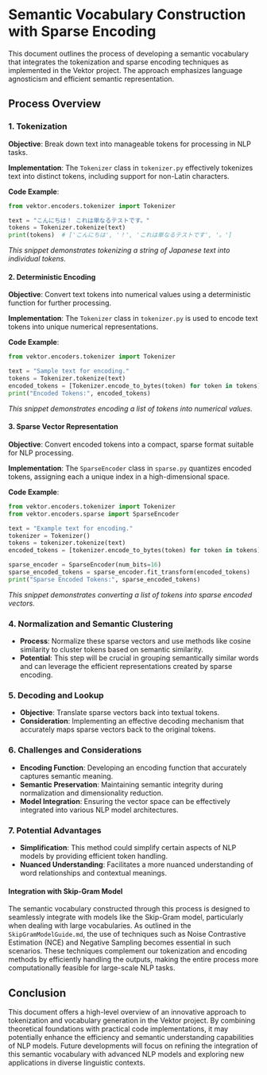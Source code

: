# Semantic Vocabulary Construction with Sparse Encoding

This document outlines the process of developing a semantic vocabulary that
integrates the tokenization and sparse encoding techniques as implemented in the
Vektor project. The approach emphasizes language agnosticism and efficient
semantic representation.

## Process Overview

### 1. Tokenization

**Objective**: Break down text into manageable tokens for processing in NLP
tasks.

**Implementation**: The `Tokenizer` class in `tokenizer.py` effectively
tokenizes text into distinct tokens, including support for non-Latin characters.

**Code Example**:

```python
from vektor.encoders.tokenizer import Tokenizer

text = "こんにちは！ これは単なるテストです。"
tokens = Tokenizer.tokenize(text)
print(tokens)  # ['こんにちは', '！', 'これは単なるテストです', '。']
```

_This snippet demonstrates tokenizing a string of Japanese text into individual
tokens._

#### 2. Deterministic Encoding

**Objective**: Convert text tokens into numerical values using a deterministic
function for further processing.

**Implementation**: The `Tokenizer` class in `tokenizer.py` is used to encode
text tokens into unique numerical representations.

**Code Example**:

```python
from vektor.encoders.tokenizer import Tokenizer

text = "Sample text for encoding."
tokens = Tokenizer.tokenize(text)
encoded_tokens = [Tokenizer.encode_to_bytes(token) for token in tokens]
print("Encoded Tokens:", encoded_tokens)
```

_This snippet demonstrates encoding a list of tokens into numerical values._

#### 3. Sparse Vector Representation

**Objective**: Convert encoded tokens into a compact, sparse format suitable for
NLP processing.

**Implementation**: The `SparseEncoder` class in `sparse.py` quantizes encoded
tokens, assigning each a unique index in a high-dimensional space.

**Code Example**:

```python
from vektor.encoders.tokenizer import Tokenizer
from vektor.encoders.sparse import SparseEncoder

text = "Example text for encoding."
tokenizer = Tokenizer()
tokens = tokenizer.tokenize(text)
encoded_tokens = [tokenizer.encode_to_bytes(token) for token in tokens]

sparse_encoder = SparseEncoder(num_bits=16)
sparse_encoded_tokens = sparse_encoder.fit_transform(encoded_tokens)
print("Sparse Encoded Tokens:", sparse_encoded_tokens)
```

_This snippet demonstrates converting a list of tokens into sparse encoded
vectors._

### 4. Normalization and Semantic Clustering

- **Process**: Normalize these sparse vectors and use methods like cosine
  similarity to cluster tokens based on semantic similarity.
- **Potential**: This step will be crucial in grouping semantically similar
  words and can leverage the efficient representations created by sparse
  encoding.

### 5. Decoding and Lookup

- **Objective**: Translate sparse vectors back into textual tokens.
- **Consideration**: Implementing an effective decoding mechanism that
  accurately maps sparse vectors back to the original tokens.

### 6. Challenges and Considerations

- **Encoding Function**: Developing an encoding function that accurately
  captures semantic meaning.
- **Semantic Preservation**: Maintaining semantic integrity during normalization
  and dimensionality reduction.
- **Model Integration**: Ensuring the vector space can be effectively integrated
  into various NLP model architectures.

### 7. Potential Advantages

- **Simplification**: This method could simplify certain aspects of NLP models
  by providing efficient token handling.
- **Nuanced Understanding**: Facilitates a more nuanced understanding of word
  relationships and contextual meanings.

#### Integration with Skip-Gram Model

The semantic vocabulary constructed through this process is designed to
seamlessly integrate with models like the Skip-Gram model, particularly when
dealing with large vocabularies. As outlined in the `SkipGramModelGuide.md`, the
use of techniques such as Noise Contrastive Estimation (NCE) and Negative
Sampling becomes essential in such scenarios. These techniques complement our
tokenization and encoding methods by efficiently handling the outputs, making
the entire process more computationally feasible for large-scale NLP tasks.

## Conclusion

This document offers a high-level overview of an innovative approach to
tokenization and vocabulary generation in the Vektor project. By combining
theoretical foundations with practical code implementations, it may potentially
enhance the efficiency and semantic understanding capabilities of NLP models.
Future developments will focus on refining the integration of this semantic
vocabulary with advanced NLP models and exploring new applications in diverse
linguistic contexts.
